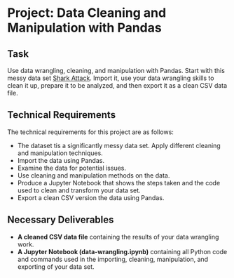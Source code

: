 # Project: Data Cleaning and Manipulation with Pandas

## Task

Use data wrangling, cleaning, and manipulation with Pandas. Start with this messy data set [Shark Attack](https://www.kaggle.com/teajay/global-shark-attacks/version/1). Import it, use your data wrangling skills to clean it up, prepare it to be analyzed, and then export it as a clean CSV data file.

## Technical Requirements

The technical requirements for this project are as follows:

* The dataset tis a significantly messy data set. Apply different cleaning and manipulation techniques.
* Import the data using Pandas.
* Examine the data for potential issues.
* Use cleaning and manipulation methods on the data.
* Produce a Jupyter Notebook that shows the steps taken and the code used to clean and transform your data set.
* Export a clean CSV version the data using Pandas.

## Necessary Deliverables

* **A cleaned CSV data file** containing the results of your data wrangling work.
* **A Jupyter Notebook (data-wrangling.ipynb)** containing all Python code and commands used in the importing, cleaning, manipulation, and exporting of your data set.


